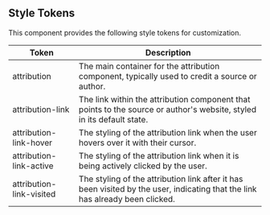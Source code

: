## Style Tokens

This component provides the following style tokens for customization.

| **Token**                | **Description**                                                                                                               |
| ------------------------ | ----------------------------------------------------------------------------------------------------------------------------- |
| attribution              | The main container for the attribution component, typically used to credit a source or author.                                |
| attribution-link         | The link within the attribution component that points to the source or author's website, styled in its default state.         |
| attribution-link-hover   | The styling of the attribution link when the user hovers over it with their cursor.                                           |
| attribution-link-active  | The styling of the attribution link when it is being actively clicked by the user.                                            |
| attribution-link-visited | The styling of the attribution link after it has been visited by the user, indicating that the link has already been clicked. |

